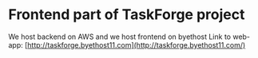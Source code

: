 # Frontend part of TaskForge project
We host backend on AWS and we host frontend on byethost
Link to web-app: [http://taskforge.byethost11.com](http://taskforge.byethost11.com/)
